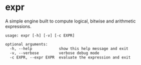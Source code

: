 expr
====

A simple engine built to compute logical, bitwise and arithmetic expressions.

	usage: expr [-h] [-v] [-c EXPR]

	optional arguments:
	  -h, --help            show this help message and exit
	  -v, --verbose         verbose debug mode
	  -c EXPR, --expr EXPR  evaluate the expression and exit
